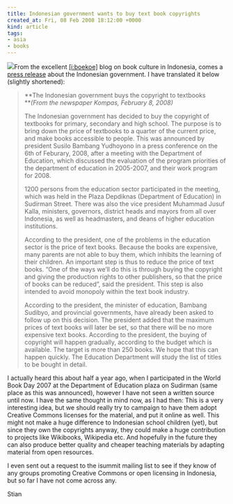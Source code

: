 ```yaml
---
title: Indonesian government wants to buy text book copyrights
created_at: Fri, 08 Feb 2008 18:12:00 +0000
kind: article
tags:
- asia
- books
---
```


![](http://swaramuslim.net/images/uploads/siyasah/buku_sejarah-02.jpg)From
the excellent [[i:boekoe]](http://klipingbuku.blogspot.com/) blog on
book culture in Indonesia, comes a [press
release](http://klipingbuku.blogspot.com/2008/02/pemerintah-beli-copy-right-judul-buku.html)
about the Indonesian government. I have translated it below (slightly
shortened):

> **The Indonesian government buys the copyright to textbooks\
> ***(From the newspaper Kompas, February 8, 2008)*
>
> The Indonesian government has decided to buy the copyright of
> textbooks for primary, secondary and high school. The purpose is to
> bring down the price of textbooks to a quarter of the current price,
> and make books accessible to people. This was announced by president
> Susilo Bambang Yudhoyono in a press conference on the 6th of Feburary,
> 2008, after a meeting with the Department of Education, which
> discussed the evaluation of the program priorities of the department
> of education in 2005-2007, and their work program for 2008.
>
> 1200 persons from the education sector participated in the meeting,
> which was held in the Plaza Depdiknas (Department of Education) in
> Sudirman Street. There was also the vice president Muhammad Jusuf
> Kalla, ministers, governors, district heads and mayors from all over
> Indonesia, as well as headmasters, and deans of higher education
> institutions.
>
> According to the president, one of the problems in the education
> sector is the price of text books. Because the books are expensive,
> many parents are not able to buy them, which inhibits the learning of
> their children. An important step is thus to reduce the price of text
> books. “One of the ways we’ll do this is through buying the copyright
> and giving the production rights to other publishers, so that the
> price of books can be reduced”, said the president. This step is also
> intended to avoid monopoly within the text book industry.
>
> According to the president, the minister of education, Bambang
> Sudibyo, and provincial governments, have already been asked to follow
> up on this decision. The president added that the maximum prices of
> text books will later be set, so that there will be no more expensive
> text books. According to the president, the buying of copyright will
> happen gradually, according to the budget which is available. The
> target is more than 250 books. We hope that this can happen quickly.
> The Education Department will study the list of titles to be bought in
> detail.

I actually heard this about half a year ago, when I participated in the
World Book Day 2007 at the Department of Education plaza on Sudirman
(same place as this was announced), however I have not seen a written
source until now. I have the same thought in mind now, as I had then:
This is a very interesting idea, but we should really try to campaign to
have them adopt Creative Commons licenses for the material, and put it
online as well. This might not make a huge difference to Indonesian
school children (yet), but since they own the copyrights anyway, they
could make a huge contribution to projects like Wikibooks, Wikipedia
etc. And hopefully in the future they can also produce better quality
and cheaper teaching materials by adapting material from open resources.

I even sent out a request to the isummit mailing list to see if they
know of any groups promoting Creative Commons or open licensing in
Indonesia, but so far I have not come across any.

Stian
